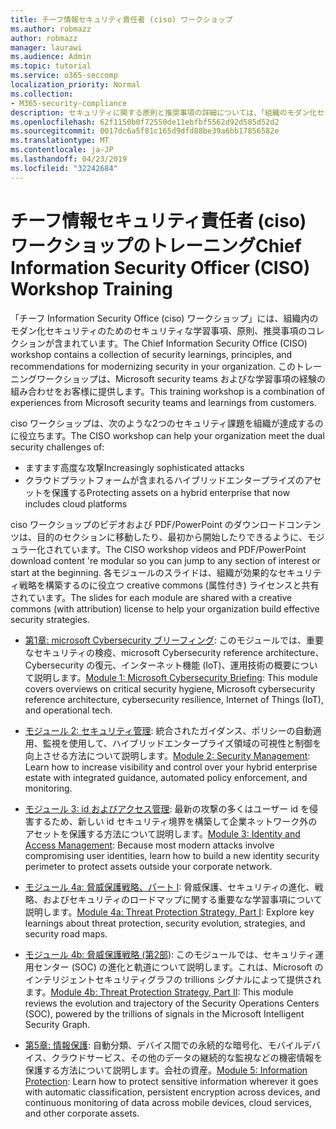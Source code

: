 ```yaml
---
title: チーフ情報セキュリティ責任者 (ciso) ワークショップ
ms.author: robmazz
author: robmazz
manager: laurawi
ms.audience: Admin
ms.topic: tutorial
ms.service: o365-seccomp
localization_priority: Normal
ms.collection:
- M365-security-compliance
description: セキュリティに関する原則と推奨事項の詳細については、「組織のモダン化セキュリティ」を参照してください。
ms.openlocfilehash: 62f1150b0f72550de11ebfbf5562d92d585d52d2
ms.sourcegitcommit: 0017dc6a5f81c165d9dfd88be39a6bb17856582e
ms.translationtype: MT
ms.contentlocale: ja-JP
ms.lasthandoff: 04/23/2019
ms.locfileid: "32242684"
---
```

# <a name="chief-information-security-officer-ciso-workshop-training"></a><span data-ttu-id="0e74c-103">チーフ情報セキュリティ責任者 (ciso) ワークショップのトレーニング</span><span class="sxs-lookup"><span data-stu-id="0e74c-103">Chief Information Security Officer (CISO) Workshop Training</span></span>

<span data-ttu-id="0e74c-104">「チーフ Information Security Office (ciso) ワークショップ」には、組織内のモダン化セキュリティのためのセキュリティな学習事項、原則、推奨事項のコレクションが含まれています。</span><span class="sxs-lookup"><span data-stu-id="0e74c-104">The Chief Information Security Office (CISO) workshop contains a collection of security learnings, principles, and recommendations for modernizing security in your organization.</span></span> <span data-ttu-id="0e74c-105">このトレーニングワークショップは、Microsoft security teams およびな学習事項の経験の組み合わせをお客様に提供します。</span><span class="sxs-lookup"><span data-stu-id="0e74c-105">This training workshop is a combination of experiences from Microsoft security teams and learnings from customers.</span></span>

<span data-ttu-id="0e74c-106">ciso ワークショップは、次のような2つのセキュリティ課題を組織が達成するのに役立ちます。</span><span class="sxs-lookup"><span data-stu-id="0e74c-106">The CISO workshop can help your organization meet the dual security challenges of:</span></span>

- <span data-ttu-id="0e74c-107">ますます高度な攻撃</span><span class="sxs-lookup"><span data-stu-id="0e74c-107">Increasingly sophisticated attacks</span></span>
- <span data-ttu-id="0e74c-108">クラウドプラットフォームが含まれるハイブリッドエンタープライズのアセットを保護する</span><span class="sxs-lookup"><span data-stu-id="0e74c-108">Protecting assets on a hybrid enterprise that now includes cloud platforms</span></span>

<span data-ttu-id="0e74c-109">ciso ワークショップのビデオおよび PDF/PowerPoint のダウンロードコンテンツは、目的のセクションに移動したり、最初から開始したりできるように、モジュラー化されています。</span><span class="sxs-lookup"><span data-stu-id="0e74c-109">The CISO workshop videos and PDF/PowerPoint download content 're modular so you can jump to any section of interest or start at the beginning.</span></span> <span data-ttu-id="0e74c-110">各モジュールのスライドは、組織が効果的なセキュリティ戦略を構築するのに役立つ creative commons (属性付き) ライセンスと共有されています。</span><span class="sxs-lookup"><span data-stu-id="0e74c-110">The slides for each module are shared with a creative commons (with attribution) license to help your organization build effective security strategies.</span></span>

- <span data-ttu-id="0e74c-111">[第1章: microsoft Cybersecurity ブリーフィング](ciso-workshop-module-1.md): このモジュールでは、重要なセキュリティの検疫、microsoft Cybersecurity reference architecture、Cybersecurity の復元、インターネット機能 (IoT)、運用技術の概要について説明します。</span><span class="sxs-lookup"><span data-stu-id="0e74c-111">[Module 1: Microsoft Cybersecurity Briefing](ciso-workshop-module-1.md): This module covers overviews on critical security hygiene, Microsoft cybersecurity reference architecture, cybersecurity resilience, Internet of Things (IoT), and operational tech.</span></span>

- <span data-ttu-id="0e74c-112">[モジュール 2: セキュリティ管理](ciso-workshop-module-2.md): 統合されたガイダンス、ポリシーの自動適用、監視を使用して、ハイブリッドエンタープライズ領域の可視性と制御を向上させる方法について説明します。</span><span class="sxs-lookup"><span data-stu-id="0e74c-112">[Module 2: Security Management](ciso-workshop-module-2.md): Learn how to increase visibility and control over your hybrid enterprise estate with integrated guidance, automated policy enforcement, and monitoring.</span></span>

- <span data-ttu-id="0e74c-113">[モジュール 3: id およびアクセス管理](ciso-workshop-module-3.md): 最新の攻撃の多くはユーザー id を侵害するため、新しい id セキュリティ境界を構築して企業ネットワーク外のアセットを保護する方法について説明します。</span><span class="sxs-lookup"><span data-stu-id="0e74c-113">[Module 3: Identity and Access Management](ciso-workshop-module-3.md): Because most modern attacks involve compromising user identities, learn how to build a new identity security perimeter to protect assets outside your corporate network.</span></span>

- <span data-ttu-id="0e74c-114">[モジュール 4a: 脅威保護戦略、パート I](ciso-workshop-module-4a.md): 脅威保護、セキュリティの進化、戦略、およびセキュリティのロードマップに関する重要なな学習事項について説明します。</span><span class="sxs-lookup"><span data-stu-id="0e74c-114">[Module 4a: Threat Protection Strategy, Part I](ciso-workshop-module-4a.md): Explore key learnings about threat protection, security evolution, strategies, and security road maps.</span></span>

- <span data-ttu-id="0e74c-115">[モジュール 4b: 脅威保護戦略 (第2部](ciso-workshop-module-4b.md)): このモジュールでは、セキュリティ運用センター (SOC) の進化と軌道について説明します。これは、Microsoft のインテリジェントセキュリティグラフの trillions シグナルによって提供されます。</span><span class="sxs-lookup"><span data-stu-id="0e74c-115">[Module 4b: Threat Protection Strategy, Part II](ciso-workshop-module-4b.md): This module reviews the evolution and trajectory of the Security Operations Centers (SOC), powered by the trillions of signals in the Microsoft Intelligent Security Graph.</span></span>

- <span data-ttu-id="0e74c-116">[第5章: 情報保護](ciso-workshop-module-5.md): 自動分類、デバイス間での永続的な暗号化、モバイルデバイス、クラウドサービス、その他のデータの継続的な監視などの機密情報を保護する方法について説明します。会社の資産。</span><span class="sxs-lookup"><span data-stu-id="0e74c-116">[Module 5: Information Protection](ciso-workshop-module-5.md): Learn how to protect sensitive information wherever it goes with automatic classification, persistent encryption across devices, and continuous monitoring of data across mobile devices, cloud services, and other corporate assets.</span></span>
